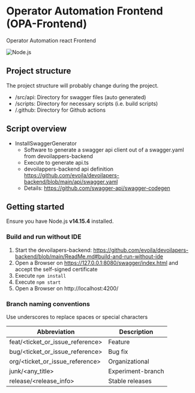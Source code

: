# Operator Automation Frontend (OPA-Frontend)
Operator Automation react Frontend

![Node.js](https://github.com/evoila/devoilapers-frontend/workflows/Node.js/badge.svg)

## Project structure
The project structure will probably change during the project.

- /src/api: Directory for swagger files (auto generated)
- /scripts: Directory for necessary scripts (i.e. build scripts)
- /.github: Directory for Github actions

## Script overview
- InstallSwaggerGenerator 
    - Software to generate a swagger api client out of a swagger.yaml from devoilappers-backend
    - Execute to generate api.ts 
    - devoilappers-backend api definition https://github.com/evoila/devoilapers-backend/blob/main/api/swagger.yaml
    - Details: https://github.com/swagger-api/swagger-codegen
    

## Getting started
Ensure you have Node.js **v14.15.4** installed.

### Build and run without IDE
1. Start the devoilapers-backend: https://github.com/evoila/devoilapers-backend/blob/main/ReadMe.md#build-and-run-without-ide
2. Open a Browser on https://127.0.0.1:8080/swagger/index.html and accept the self-signed certificate
3. Execute `npm install`
4. Execute `npm start`
5. Open a Browser on http://localhost:4200/

### Branch naming conventions
Use underscores to replace spaces or special characters

| Abbreviation                        | Description            |
| ------------                        | -----------            |
| feat/<ticket_or_issue_reference>    | Feature                |       
| bug/<ticket_or_issue_reference>     | Bug fix                |
| org/<ticket_or_issue_reference>     | Organizational         |
| junk/<any_title>                    | Experiment-branch      |
| release/<release_info>              | Stable releases        |
